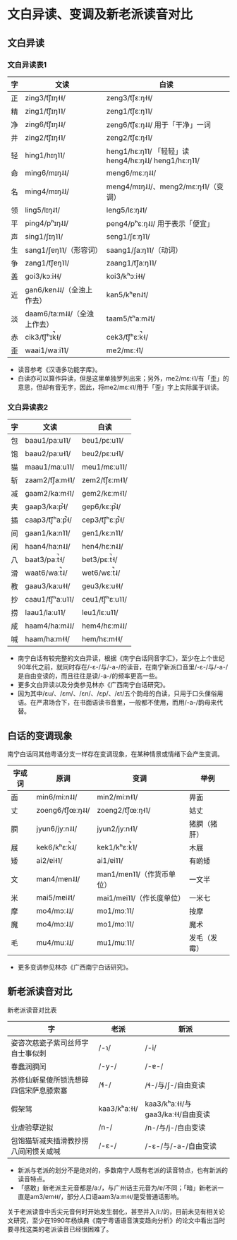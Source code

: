 # 文白异读、变调及新老派读音对比

## 文白异读

### 文白异读表1

字 |	文读 |	白读
---|---|---
正 |	zing3/t͡ʃɪŋ˧˧/ |	zeng3/t͡ʃɛːŋ˧˧/
精 |	zing1/t͡ʃɪŋ˥˥/ |	zeng1/t͡ʃɛːŋ˥˥/
净 |	zing6/t͡ʃɪŋ˨˨/ |	zeng6/t͡ʃɛːŋ˨˨/ 用于「干净」一词
井 |	zing2/t͡ʃɪŋ˧˥/ |	zeng2/t͡ʃɛːŋ˧˥/
轻 |	hing1/hɪŋ˥˥/ |	heng1/hɛːŋ˥˥/ 「轻轻」读heng4/hɛːŋ˨˩/ heng1/hɛːŋ˥˥/
命 |	ming6/mɪŋ˨˨/ |	meng6/mɛːŋ˨˨/
名 |	ming4/mɪŋ˨˩/ |	meng4/mɪŋ˨˩/、meng2/mɛːŋ˧˥/（变调）
领 |	ling5/lɪŋ˨˦/ |	leng5/lɛːŋ˨˦/
平 |	ping4/pʰɪŋ˨˩/ |	peng4/pʰɛːŋ˨˩/ 用于表示「便宜」
声 |	sing1/ʃɪŋ˥˥/ |	seng1/ʃɛːŋ˥˥/
生 |	sang1/ʃɐŋ˥˥/（形容词） |	saang1/ʃaːŋ˥˥/（动词）
争 |	zang1/t͡ʃɐŋ˥˥/ |	zaang1/t͡ʃaːŋ˥˥/
盖 |	goi3/kɔːi˧˧/ |	koi3/kʰɔːi˧˧/
近 |	gan6/kɐn˨˨/（全浊上作去） |	kan5/kʰɐn˨˦/
淡 |	daam6/taːm˨˨/（全浊上作去） |	taam5/tʰaːm˨˦/
赤 |	cik3/t͡ʃʰɪk̚˧/ |	cek3/t͡ʃʰɛːk̚˧/
歪 |	waai1/waːi˥˥/ |	me2/mɛː˧˥/

* 读音参考《汉语多功能字库》。
* 白读亦可以算作异读，但是这里单独罗列出来；另外，me2/mɛː˧˥/有「歪」的意思，但却有音无字，因此，将me2/mɛː˧˥/用于「歪」字上实际属于训读。

### 文白异读表2

字 |	文读 |	白读
---|---|---
包 |	baau1/paːu˥˥/ |	beu1/pɛːu˥˥/
饱 |	baau2/paːu˧˥/ |	beu2/pɛːu˧˥/
猫 |	maau1/maːu˥˥/ |	meu1/mɛːu˥˥/
斩 |	zaam2/t͡ʃaːm˧˥/ |	zem2/t͡ʃɛːm˧˥/
减 |	gaam2/kaːm˧˥/ |	gem2/kɛːm˧˥/
夹 |	gaap3/kaːp̚˧/ |	gep6/kɛːp̚˨/
插 |	caap3/t͡ʃʰaːp̚˧/ |	cep3/t͡ʃʰɛːp̚˧/
间 |	gaan1/kaːn˥˥/ |	gen1/kɛːn˥˥/
闲 |	haan4/haːn˨˩/ |	hen4/hɛːn˨˩/
八 |	baat3/paːt̚˧/ |	bet3/pɛːt̚˧/
滑 |	waat6/waːt̚˨/ |	wet6/wɛːt̚˨/
教 |	gaau3/kaːu˧˧/ |	geu3/kɛːu˧˧/
抄 |	caau1/t͡ʃʰaːu˥˥/ |	ceu1/t͡ʃʰɛːu˥˥/
捞 |	laau1/laːu˥˥/ |	leu1/lɛːu˥˥/
咸 |	haam4/haːm˨˩/ |	hem4/hɛːm˨˩/
喊 |	haam/haːm˧˧/ |	hem/hɛːm˧˧/


* 南宁白话有较完整的文白异读，根据《南宁白话同音字汇》，至少在上个世纪90年代之前，就同时存在/-ɛ-/与/-a-/的读音，在南宁新派口音里/-ɛ-/与/-a-/是自由变读的，而且往往是读/-a-/的频率更高一些。
* 更多文白异读以及分类参见林亦《广西南宁白话研究》。
* 因为其中/ɛu/、/ɛm/、/ɛn/、/ɛp/、/ɛt/五个韵母的白读，只用于口头俚俗用语。在严肃场合下，在书面语读书音里，一般都不使用，而用/-a-/韵母来代替。

## 白话的变调现象

南宁白话同其他粤语分支一样存在变调现象，在某种情景或情绪下会产生变调。

字或词 |	原调 |	变调 |	举例
---|---|---|---
面 |	min6/miːn˨˨/ |	min2/miːn˧˥/ |	畀面
丈 |	zoeng6/t͡ʃœːŋ˨˨/ |	zoeng2/t͡ʃœːŋ˧˥/ |	姑丈
膶 |	jyun6/jyːn˨˨/ |	jyun2/jyːn˧˥/ |	猪膶（猪肝）
屐 |	kek6/kʰɛːk̚˨/ |	kek1/kʰɛːk̚˥/ |	木屐
矮 |	ai2/ɐi˧˥/ |	ai1/ɐi˥˥/ |	有啲矮
文 |	man4/mɐn˨˩/ |	man1/mɐn˥˥/（作货币单位） |	一文半
米 |	mai5/mɐi˨˦/ |	mai1/mɐi˥˥/（作长度单位） |	一米七
摩 |	mo4/mɔː˨˩/ |	mo1/mɔː˥˥/ |	按摩
魔 |	mo4/mɔː˨˩/ |	mo1/mɔː˥˥/ |	魔术
毛 |	mu4/muː˨˩/ |	mu1/muː˥˥/ |	发毛（发霉）

* 更多变调参见林亦《广西南宁白话研究》。

## 新老派读音对比

新老派读音对比表

字 |	老派 |	新派
---|---|---
姿咨次慈瓷子紫司丝师字自士事似刺 |	/-ɿ/ |	/-i/
春蠢润膶闰 |	/-y-/ |	/-ɐ-/
苏修仙新星傻所锁洗想碎四信宋萨息膝索塞 |	/ɬ-/ |	/ɬ-/与/ʃ-/自由变读
假架驾 |	kaa3/kʰaː˧˧/ |	kaa3/kʰaː˧˧/与gaa3/kaː˧˧/自由变读
业虐验孽逆拟 |	/n-/ |	/n-/与/j-/自由变读
包饱猫斩减夹插滑教抄捞八间闲惯关咸喊 |	/-ɛ-/ |	/-ɛ-/与/-a-/自由变读

* 新派与老派的划分不是绝对的，多数南宁人既有老派的读音特点，也有新派的读音特点。
* 「感敢」新老派主元音都是/aː/，与广州话主元音为/ɐ/不同；「暗」新老派一直是am3/ɐm˧˧/，部分人口语aam3/aːm˧˧/是受普通话影响。

关于老派读音中舌尖元音何时开始发生弱化，甚至并入/iː/的，目前未见有相关论文研究，至少在1990年杨焕典《南宁粤语语音演变趋向分析》的论文中看出当时要寻找这类的老派读音已经很困难了。

